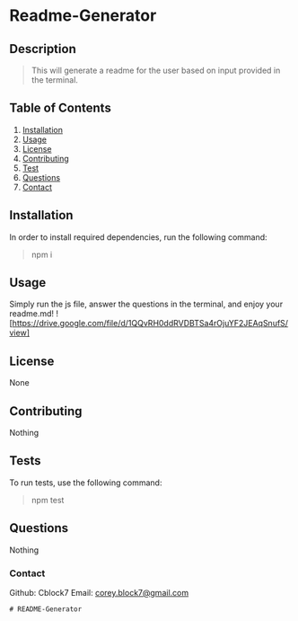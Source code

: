 # Readme-Generator
## Description 
> This will generate a readme for the user based on input provided in the terminal. 

## Table of Contents 
1. [Installation](#installation) 
2. [Usage](#usage) 
3. [License](#license) 
4. [Contributing](#contributing) 
5. [Test](#tests)
6. [Questions](#questions)
7. [Contact](#contact) 

## Installation <a name="installation"></a>
In order to install required dependencies, run the following command:
> npm i 

## Usage 
Simply run the js file, answer the questions in the terminal, and enjoy your readme.md! 
![https://drive.google.com/file/d/1QQvRH0ddRVDBTSa4rOjuYF2JEAqSnufS/view]

## License 
None 

## Contributing 
Nothing 

## Tests 
To run tests, use the following command:
> npm test 

## Questions 
Nothing

### Contact
Github: Cblock7
Email: corey.block7@gmail.com    

    # README-Generator
